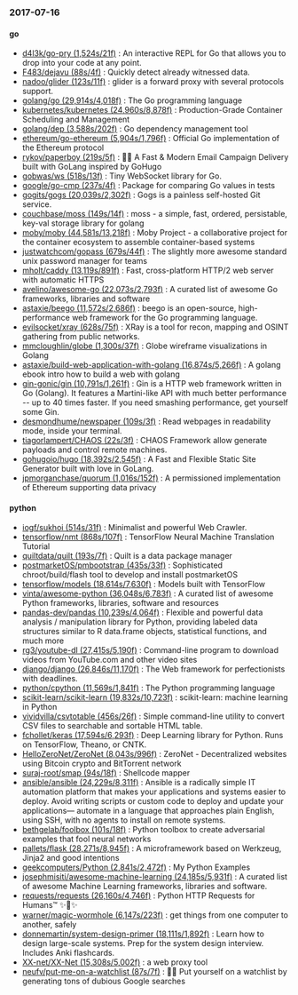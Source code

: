 ### 2017-07-16

#### go
* [d4l3k/go-pry (1,524s/21f)](https://github.com/d4l3k/go-pry) : An interactive REPL for Go that allows you to drop into your code at any point.
* [F483/dejavu (88s/4f)](https://github.com/F483/dejavu) : Quickly detect already witnessed data.
* [nadoo/glider (123s/11f)](https://github.com/nadoo/glider) : glider is a forward proxy with several protocols support.
* [golang/go (29,914s/4,018f)](https://github.com/golang/go) : The Go programming language
* [kubernetes/kubernetes (24,960s/8,878f)](https://github.com/kubernetes/kubernetes) : Production-Grade Container Scheduling and Management
* [golang/dep (3,588s/202f)](https://github.com/golang/dep) : Go dependency management tool
* [ethereum/go-ethereum (5,904s/1,796f)](https://github.com/ethereum/go-ethereum) : Official Go implementation of the Ethereum protocol
* [rykov/paperboy (219s/5f)](https://github.com/rykov/paperboy) : 💌💨 A Fast & Modern Email Campaign Delivery built with GoLang inspired by GoHugo
* [gobwas/ws (518s/13f)](https://github.com/gobwas/ws) : Tiny WebSocket library for Go.
* [google/go-cmp (237s/4f)](https://github.com/google/go-cmp) : Package for comparing Go values in tests
* [gogits/gogs (20,039s/2,302f)](https://github.com/gogits/gogs) : Gogs is a painless self-hosted Git service.
* [couchbase/moss (149s/14f)](https://github.com/couchbase/moss) : moss - a simple, fast, ordered, persistable, key-val storage library for golang
* [moby/moby (44,581s/13,218f)](https://github.com/moby/moby) : Moby Project - a collaborative project for the container ecosystem to assemble container-based systems
* [justwatchcom/gopass (679s/44f)](https://github.com/justwatchcom/gopass) : The slightly more awesome standard unix password manager for teams
* [mholt/caddy (13,119s/891f)](https://github.com/mholt/caddy) : Fast, cross-platform HTTP/2 web server with automatic HTTPS
* [avelino/awesome-go (22,073s/2,793f)](https://github.com/avelino/awesome-go) : A curated list of awesome Go frameworks, libraries and software
* [astaxie/beego (11,572s/2,686f)](https://github.com/astaxie/beego) : beego is an open-source, high-performance web framework for the Go programming language.
* [evilsocket/xray (628s/75f)](https://github.com/evilsocket/xray) : XRay is a tool for recon, mapping and OSINT gathering from public networks.
* [mmcloughlin/globe (1,300s/37f)](https://github.com/mmcloughlin/globe) : Globe wireframe visualizations in Golang
* [astaxie/build-web-application-with-golang (16,874s/5,266f)](https://github.com/astaxie/build-web-application-with-golang) : A golang ebook intro how to build a web with golang
* [gin-gonic/gin (10,791s/1,261f)](https://github.com/gin-gonic/gin) : Gin is a HTTP web framework written in Go (Golang). It features a Martini-like API with much better performance -- up to 40 times faster. If you need smashing performance, get yourself some Gin.
* [desmondhume/newspaper (109s/3f)](https://github.com/desmondhume/newspaper) : Read webpages in readability mode, inside your terminal.
* [tiagorlampert/CHAOS (22s/3f)](https://github.com/tiagorlampert/CHAOS) : CHAOS Framework allow generate payloads and control remote machines.
* [gohugoio/hugo (18,392s/2,545f)](https://github.com/gohugoio/hugo) : A Fast and Flexible Static Site Generator built with love in GoLang.
* [jpmorganchase/quorum (1,016s/152f)](https://github.com/jpmorganchase/quorum) : A permissioned implementation of Ethereum supporting data privacy

#### python
* [iogf/sukhoi (514s/31f)](https://github.com/iogf/sukhoi) : Minimalist and powerful Web Crawler.
* [tensorflow/nmt (868s/107f)](https://github.com/tensorflow/nmt) : TensorFlow Neural Machine Translation Tutorial
* [quiltdata/quilt (193s/7f)](https://github.com/quiltdata/quilt) : Quilt is a data package manager
* [postmarketOS/pmbootstrap (435s/33f)](https://github.com/postmarketOS/pmbootstrap) : Sophisticated chroot/build/flash tool to develop and install postmarketOS
* [tensorflow/models (18,614s/7,630f)](https://github.com/tensorflow/models) : Models built with TensorFlow
* [vinta/awesome-python (36,048s/6,783f)](https://github.com/vinta/awesome-python) : A curated list of awesome Python frameworks, libraries, software and resources
* [pandas-dev/pandas (10,239s/4,064f)](https://github.com/pandas-dev/pandas) : Flexible and powerful data analysis / manipulation library for Python, providing labeled data structures similar to R data.frame objects, statistical functions, and much more
* [rg3/youtube-dl (27,415s/5,190f)](https://github.com/rg3/youtube-dl) : Command-line program to download videos from YouTube.com and other video sites
* [django/django (26,846s/11,170f)](https://github.com/django/django) : The Web framework for perfectionists with deadlines.
* [python/cpython (11,569s/1,841f)](https://github.com/python/cpython) : The Python programming language
* [scikit-learn/scikit-learn (19,832s/10,723f)](https://github.com/scikit-learn/scikit-learn) : scikit-learn: machine learning in Python
* [vividvilla/csvtotable (456s/26f)](https://github.com/vividvilla/csvtotable) : Simple command-line utility to convert CSV files to searchable and sortable HTML table.
* [fchollet/keras (17,594s/6,293f)](https://github.com/fchollet/keras) : Deep Learning library for Python. Runs on TensorFlow, Theano, or CNTK.
* [HelloZeroNet/ZeroNet (8,043s/996f)](https://github.com/HelloZeroNet/ZeroNet) : ZeroNet - Decentralized websites using Bitcoin crypto and BitTorrent network
* [suraj-root/smap (94s/18f)](https://github.com/suraj-root/smap) : Shellcode mapper
* [ansible/ansible (24,229s/8,311f)](https://github.com/ansible/ansible) : Ansible is a radically simple IT automation platform that makes your applications and systems easier to deploy. Avoid writing scripts or custom code to deploy and update your applications— automate in a language that approaches plain English, using SSH, with no agents to install on remote systems.
* [bethgelab/foolbox (101s/18f)](https://github.com/bethgelab/foolbox) : Python toolbox to create adversarial examples that fool neural networks
* [pallets/flask (28,271s/8,945f)](https://github.com/pallets/flask) : A microframework based on Werkzeug, Jinja2 and good intentions
* [geekcomputers/Python (2,841s/2,472f)](https://github.com/geekcomputers/Python) : My Python Examples
* [josephmisiti/awesome-machine-learning (24,185s/5,931f)](https://github.com/josephmisiti/awesome-machine-learning) : A curated list of awesome Machine Learning frameworks, libraries and software.
* [requests/requests (26,160s/4,746f)](https://github.com/requests/requests) : Python HTTP Requests for Humans™ ✨🍰✨
* [warner/magic-wormhole (6,147s/223f)](https://github.com/warner/magic-wormhole) : get things from one computer to another, safely
* [donnemartin/system-design-primer (18,111s/1,892f)](https://github.com/donnemartin/system-design-primer) : Learn how to design large-scale systems. Prep for the system design interview. Includes Anki flashcards.
* [XX-net/XX-Net (15,308s/5,002f)](https://github.com/XX-net/XX-Net) : a web proxy tool
* [neufv/put-me-on-a-watchlist (87s/7f)](https://github.com/neufv/put-me-on-a-watchlist) : 👩‍💻 Put yourself on a watchlist by generating tons of dubious Google searches
